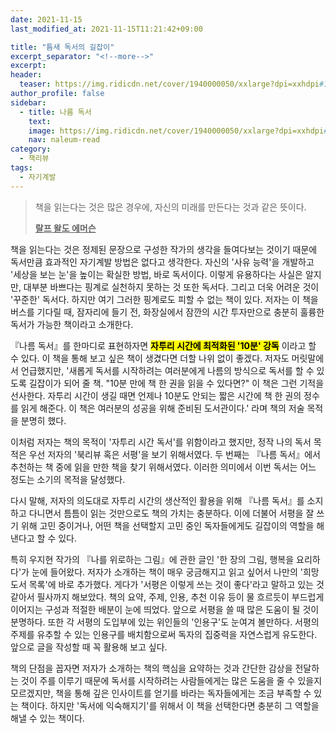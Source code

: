 ```yaml
---
date: 2021-11-15
last_modified_at: 2021-11-15T11:21:42+09:00

title: "틈새 독서의 길잡이"
excerpt_separator: "<!--more-->"
excerpt:
header:
  teaser: https://img.ridicdn.net/cover/1940000050/xxlarge?dpi=xxhdpi#1
author_profile: false
sidebar:
  - title: 나름 독서
    text:
    image: https://img.ridicdn.net/cover/1940000050/xxlarge?dpi=xxhdpi#1
    nav: naleum-read
category:
  - 책리뷰
tags:
  - 자기계발
---
```

> 책을 읽는다는 것은 많은 경우에, 
> 자신의 미래를 만든다는 것과 같은 뜻이다. 
>
> **<u>랄프 왈도 에머슨</u>**

책을 읽는다는 것은 정제된 문장으로 구성한 작가의 생각을 들여다보는 것이기 때문에 독서만큼 효과적인 자기계발 방법은 없다고 생각한다. 자신의 '사유 능력'을 개발하고 '세상을 보는 눈'을 높이는 확실한 방법, 바로 독서이다. 이렇게 유용하다는 사실은 알지만, 대부분 바쁘다는 핑계로 실천하지 못하는 것 또한 독서다. 그리고 더욱 어려운 것이 '꾸준한' 독서다. 하지만 여기 그러한 핑계로도 피할 수 없는 책이 있다. 저자는 이 책을 버스를 기다릴 때, 잠자리에 들기 전, 화장실에서 잠깐의 시간 투자만으로 충분히 훌륭한 독서가 가능한 책이라고 소개한다. 

<!--more-->

『나름 독서』를 한마디로 표현하자면 **<mark>자투리 시간에 최적화된 '10분' 강독</mark>** 이라고 할 수 있다. 이 책을 통해 보고 싶은 책이 생겼다면 더할 나위 없이 좋겠다. 저자도 머릿말에서 언급했지만, '새롭게 독서를 시작하려는 여러분에게 나름의 방식으로 독서를 할 수 있도록 길잡이가 되어 줄 책. "10분 만에 책 한 권을 읽을 수 있다면?" 이 책은 그런 기적을 선사한다. 자투리 시간이 생길 때면 언제나 10분도 안되는 짧은 시간에 책 한 권의 정수를 읽게 해준다. 이 책은 여러분의 성공을 위해 준비된 도서관이다.' 라며 책의 저술 목적을 분명히 했다. 

이처럼 저자는 책의 목적이 '자투리 시간 독서'를 위함이라고 했지만, 정작 나의 독서 목적은 우선 저자의 '북리뷰 혹은 서평'을 보기 위해서였다. 두 번째는 『나름 독서』에서 추천하는 책 중에 읽을 만한 책을 찾기 위해서였다. 이러한 의미에서 이번 독서는 어느 정도는 소기의 목적을 달성했다.  

다시 말해, 저자의 의도대로 자투리 시간의 생산적인 활용을 위해 『나름 독서』를 소지하고 다니면서 틈틈이 읽는 것만으로도 책의 가치는 충분하다. 이에 더불어 서평을 잘 쓰기 위해 고민 중이거나, 어떤 책을 선택할지 고민 중인 독자들에게도 길잡이의 역할을 해낸다고 할 수 있다. 

특히 우지현 작가의 『나를 위로하는 그림』에 관한 글인 '한 장의 그림, 행복을 요리하다'가 눈에 들어왔다. 저자가 소개하는 책이 매우 궁금해지고 읽고 싶어서 나만의 '희망 도서 목록'에 바로 추가했다. 게다가 '서평은 이렇게 쓰는 것이 좋다'라고 말하고 있는 것 같아서 필사까지 해보았다. 책의 요약, 주제, 인용, 추천 이유 등이 물 흐르듯이 부드럽게 이어지는 구성과 적절한 배분이 눈에 띄었다. 앞으로 서평을 쓸 때 많은 도움이 될 것이 분명하다. 또한 각 서평의 도입부에 있는 위인들의 '인용구'도 눈여겨 볼만하다. 서평의 주제를 유추할 수 있는 인용구를 배치함으로써 독자의 집중력을 자연스럽게 유도한다. 앞으로 글을 작성할 때 꼭 활용해 보고 싶다.  

책의 단점을 꼽자면 저자가 소개하는 책의 핵심을 요약하는 것과 간단한 감상을 전달하는 것이 주를 이루기 때문에 독서를 시작하려는 사람들에게는 많은 도움을 줄 수 있을지 모르겠지만, 책을 통해 깊은 인사이트를 얻기를 바라는 독자들에게는 조금 부족할 수 있는 책이다. 하지만 '독서에 익숙해지기'를 위해서 이 책을 선택한다면 충분히 그 역할을 해낼 수 있는 책이다.